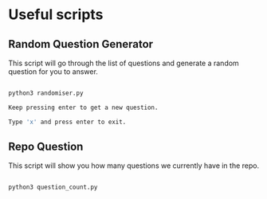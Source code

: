 # Useful scripts

## Random Question Generator

This script will go through the list of questions and generate a random question for you to answer.

```bash

python3 randomiser.py

Keep pressing enter to get a new question.

Type 'x' and press enter to exit.

```

## Repo Question

This script will show you how many questions we currently have in the repo.

```bash

python3 question_count.py

```
